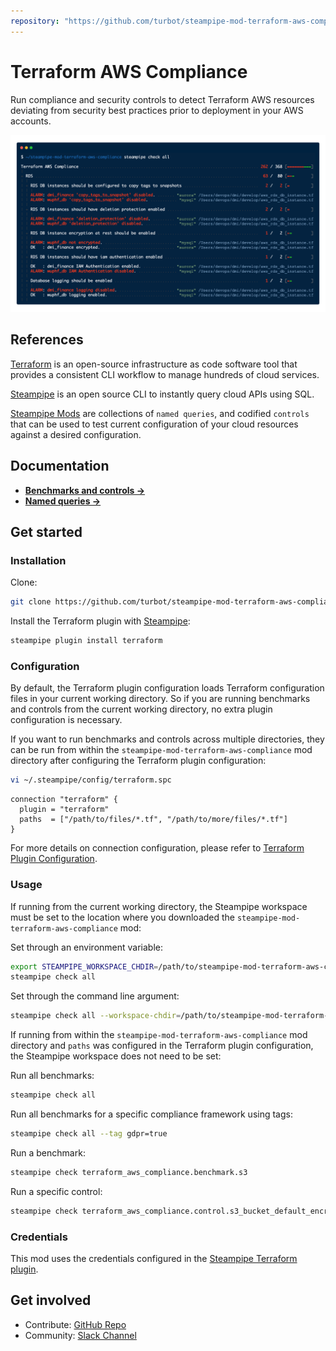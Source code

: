 ```yaml
---
repository: "https://github.com/turbot/steampipe-mod-terraform-aws-compliance"
---
```


# Terraform AWS Compliance

Run compliance and security controls to detect Terraform AWS resources deviating from security best practices prior to deployment in your AWS accounts.

![image](https://raw.githubusercontent.com/turbot/steampipe-mod-terraform-aws-compliance/main/docs/terraform_aws_compliance_console_output.png)

## References

[Terraform](https://terraform.io/) is an open-source infrastructure as code software tool that provides a consistent CLI workflow to manage hundreds of cloud services.

[Steampipe](https://steampipe.io) is an open source CLI to instantly query cloud APIs using SQL.

[Steampipe Mods](https://steampipe.io/docs/reference/mod-resources#mod) are collections of `named queries`, and codified `controls` that can be used to test current configuration of your cloud resources against a desired configuration.

## Documentation

- **[Benchmarks and controls →](https://hub.steampipe.io/mods/turbot/terraform_aws_compliance/controls)**
- **[Named queries →](https://hub.steampipe.io/mods/turbot/terraform_aws_compliance/queries)**

## Get started

### Installation

Clone:

```sh
git clone https://github.com/turbot/steampipe-mod-terraform-aws-compliance.git
```

Install the Terraform plugin with [Steampipe](https://steampipe.io):

```sh
steampipe plugin install terraform
```

### Configuration

By default, the Terraform plugin configuration loads Terraform configuration
files in your current working directory. So if you are running benchmarks and
controls from the current working directory, no extra plugin configuration is
necessary.

If you want to run benchmarks and controls across multiple directories, they
can be run from within the `steampipe-mod-terraform-aws-compliance` mod
directory after configuring the Terraform plugin configuration:

```sh
vi ~/.steampipe/config/terraform.spc
```

```hcl
connection "terraform" {
  plugin = "terraform"
  paths  = ["/path/to/files/*.tf", "/path/to/more/files/*.tf"]
}
```

For more details on connection configuration, please refer to [Terraform Plugin Configuration](https://hub.steampipe.io/plugins/turbot/terraform#configuration).

### Usage

If running from the current working directory, the Steampipe workspace must be
set to the location where you downloaded the
`steampipe-mod-terraform-aws-compliance` mod:

Set through an environment variable:

```sh
export STEAMPIPE_WORKSPACE_CHDIR=/path/to/steampipe-mod-terraform-aws-compliance
steampipe check all
```

Set through the command line argument:

```sh
steampipe check all --workspace-chdir=/path/to/steampipe-mod-terraform-aws-compliance
```

If running from within the `steampipe-mod-terraform-aws-compliance` mod
directory and `paths` was configured in the Terraform plugin configuration, the
Steampipe workspace does not need to be set:

Run all benchmarks:

```sh
steampipe check all
```

Run all benchmarks for a specific compliance framework using tags:

```sh
steampipe check all --tag gdpr=true
```

Run a benchmark:

```sh
steampipe check terraform_aws_compliance.benchmark.s3
```

Run a specific control:

```sh
steampipe check terraform_aws_compliance.control.s3_bucket_default_encryption_enabled
```

### Credentials

This mod uses the credentials configured in the [Steampipe Terraform plugin](https://hub.steampipe.io/plugins/turbot/terraform).

## Get involved

* Contribute: [GitHub Repo](https://github.com/turbot/steampipe-mod-terraform-aws-compliance)
* Community: [Slack Channel](https://steampipe.io/community/join)
